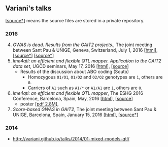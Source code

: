 ## Variani's talks

[[source*](#)] means the source files are stored in a private repository.


### 2016 

4. _GWAS is dead. Results from the GAIT2 projects._, The joint meeting between Sant Pau & UNIGE, Geneva, Switzerland, July 1, 2016 [[html](http://tinyurl.com/talkGAIT2GWAS2016)], [[source*](https://github.com/ugcd/GAIT2/tree/master/planning/02-2016/talk-gait2-gwas-2016)]
[[source*](https://github.com/ugcd/Papers/tree/master/18-lme4qtl-tool/ESHG-2016)]
3. _lme4qtl: an efficient and flexible QTL mapper. Application to the GAIT2 data set_, UGCD seminars, May 17, 2016 [[html](http://variani.github.io/talks/2016/01-lme4qtl-eshg16/index-ugcd.html)], [[source](https://github.com/variani/talks/tree/gh-pages/2016/01-lme4qtl-eshg16)]
    * Results of the discussion about ABO coding (Souto)
        * Homozygous `O1/O1`, `O1/O2` and `O2/O2` genotypes are `1`, others are `0`.
        * Carriers of `A1` such as `A1/*` or `A1/A1` are `1`, others are `0`.
2. _lme4qtl: an efficient and flexible QTL mapper_, The ESHG 2016 Conference, Barcelona, Spain, May, 2016 [[html](http://variani.github.io/talks/2016/01-lme4qtl-eshg16/)], [[source](https://github.com/variani/talks/tree/gh-pages/2016/01-lme4qtl-eshg16)]
   * poster [[pdf 2.8M](https://github.com/variani/talks/raw/gh-pages/2016/01-lme4qtl-eshg16/poster/5262_ziyatdinov.PDF)], 
1. _Score-based GWAS in GAIT2_, The joint meeting between Sant Pau & UNIGE, Barcelona, Spain, January 15, 2016 [[html](http://tinyurl.com/talkGAIT2GWAS2015)], [[source*](https://github.com/ugcd/GAIT2/tree/master/planning/02-2016/talk-gait2-gwas-2015)]


### 2014

* http://variani.github.io/talks/2014/01-mixed-models-qtl/
